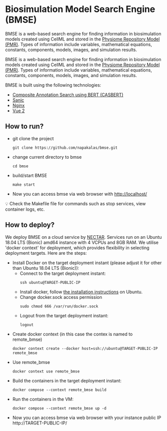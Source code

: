 # Biosimulation Model Search Engine (BMSE)
BMSE is a web-based search engine for finding information in biosimulation models created using CellML and stored in the [Physiome Repository Model (PMR)](https://models.physiomeproject.org). Types of information include variables, mathematical equations, constants, components, models, images, and simulation results.

BMSE is a web-based search engine for finding information in biosimulation models created using CellML and stored in the [Physiome Repository Model (PMR)](https://models.physiomeproject.org). Types of information include variables, mathematical equations, constants, components, models, images, and simulation results.

BMSE is built using the following technologies:
- [Composite Annotation Search using BERT (CASBERT)](https://github.com/napakalas/casbert)
- [Sanic](https://sanic.dev/en/)
- [Nginx](https://www.nginx.com/)
- [Vue 2](https://vuejs.org/)

## How to run?
  - git clone the project
    ```
    git clone https://github.com/napakalas/bmse.git
    ```
  - change current directory to bmse
    ```
    cd bmse
    ```
  - build/start BMSE
    ```
    make start
    ```
  - Now you can access bmse via web browser with
    [http://localhost/](http://localhost/)
    
:bulb: Check the Makefile file for commands such as stop services, view container logs, etc.

## How to deploy?
We deploy BMSE on a cloud service by [NECTAR](https://dashboard.rc.nectar.org.au/). Services run on an Ubuntu 18.04 LTS (Bionic) amd64 instance with 4 VCPUs and 8GB RAM. We utilise 'docker context' for deployment, which provides flexibility in selecting deployment targets. Here are the steps:
- Install Docker on the target deployment instant (please adjust it for other than Ubuntu 18.04 LTS (Bionic)):
    - Connect to the target deployment instant:
      ```
      ssh ubuntu@TARGET-PUBLIC-IP
      ```
    - Install docker, follow [the installation instructions](https://docs.docker.com/engine/install/ubuntu/) on Ubuntu.
    - Change docker.sock access permission
      ```
      sudo chmod 666 /var/run/docker.sock
      ```
    - Logout from the target deployment instant:
      ```
      logout
      ```
- Create docker context (in this case the contex is named to remote_bmse)
  ```
  docker context create --docker host=ssh://ubuntu@TARGET-PUBLIC-IP remote_bmse
  ```
- Use remote_bmse
  ```
  docker context use remote_bmse
  ```
- Build the containers in the target deployment instant:
  ```
  docker compose --context remote_bmse build
  ```
- Run the containers in the VM:
  ```
  docker compose --context remote_bmse up -d
  ```
- Now you can access bmse via web browser with your instance public IP
  http://TARGET-PUBLIC-IP/
